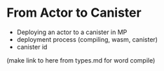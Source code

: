 # From Actor to Canister

- Deploying an actor to a canister in MP
- deployment process (compiling, wasm, canister)
- canister id

(make link to here from types.md for word compile)